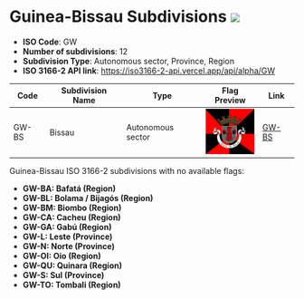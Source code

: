 # Guinea-Bissau Subdivisions ![](https://flagcdn.com/h40/gw.png)

- **ISO Code**: GW
- **Number of subdivisions**: 12
- **Subdivision Type**: Autonomous sector, Province, Region
- **ISO 3166-2 API link**: https://iso3166-2-api.vercel.app/api/alpha/GW

| Code  | Subdivision Name         | Type | Flag Preview | Link |
|-------|--------------------------|--------------| -------------- |----------|
| GW-BS | Bissau | Autonomous sector | <img src='https://raw.githubusercontent.com/amckenna41/iso3166-flag-icons/main/iso3166-2-icons/GW/GW-BS.png' height='80'> | [GW-BS](https://github.com/amckenna41/iso3166-flag-icons/blob/main/iso3166-2-icons/GW/GW-BS.png) |

Guinea-Bissau ISO 3166-2 subdivisions with no available flags:

* **GW-BA: Bafatá (Region)**
* **GW-BL: Bolama / Bijagós (Region)**
* **GW-BM: Biombo (Region)**
* **GW-CA: Cacheu (Region)**
* **GW-GA: Gabú (Region)**
* **GW-L: Leste (Province)**
* **GW-N: Norte (Province)**
* **GW-OI: Oio (Region)**
* **GW-QU: Quinara (Region)**
* **GW-S: Sul (Province)**
* **GW-TO: Tombali (Region)**